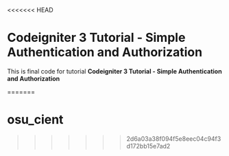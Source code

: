 <<<<<<< HEAD
# Codeigniter 3 Tutorial - Simple Authentication and Authorization

This is final code for tutorial **Codeigniter 3 Tutorial - Simple Authentication and Authorization**

=======
# osu_cient
>>>>>>> 2d6a03a38f094f5e8eec04c94f3d172bb15e7ad2
